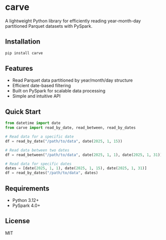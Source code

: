 # carve

A lightweight Python library for efficiently reading year-month-day partitioned Parquet datasets with PySpark.

## Installation

```bash
pip install carve
```

## Features

- Read Parquet data partitioned by year/month/day structure
- Efficient date-based filtering
- Built on PySpark for scalable data processing
- Simple and intuitive API

## Quick Start

```python
from datetime import date
from carve import read_by_date, read_between, read_by_dates

# Read data for a specific date
df = read_by_date("/path/to/data", date(2025, 1, 15))

# Read data between two dates
df = read_between("/path/to/data", date(2025, 1, 1), date(2025, 1, 31))

# Read data for specific dates
dates = [date(2025, 1, 1), date(2025, 1, 15), date(2025, 1, 31)]
df = read_by_dates("/path/to/data", dates)
```

## Requirements

- Python 3.12+
- PySpark 4.0+

## License

MIT